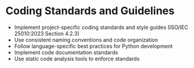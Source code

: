 # Coding Standards and Guidelines
- Implement project-specific coding standards and style guides (ISO/IEC 25010:2023 Section 4.2.3)
- Use consistent naming conventions and code organization
- Follow language-specific best practices for Python development
- Implement code documentation standards
- Use static code analysis tools to enforce standards